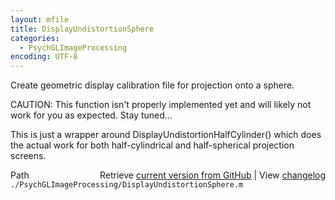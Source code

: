 ```yaml
---
layout: mfile
title: DisplayUndistortionSphere
categories:
  - PsychGLImageProcessing
encoding: UTF-8
---
```


Create geometric display calibration file for projection onto a sphere.

CAUTION: This function isn't properly implemented yet and will likely
not work for you as expected. Stay tuned...

This is just a wrapper around DisplayUndistortionHalfCylinder() which
does the actual work for both half-cylindrical and half-spherical
projection screens.



<div class="code_header" style="text-align:right;">
  <span style="float:left;">Path&nbsp;&nbsp;</span> <span class="counter">Retrieve <a href=
  "https://raw.github.com/Psychtoolbox-3/Psychtoolbox-3/beta/./PsychGLImageProcessing/DisplayUndistortionSphere.m">current version from GitHub</a> | View <a href=
  "https://github.com/Psychtoolbox-3/Psychtoolbox-3/commits/beta/./PsychGLImageProcessing/DisplayUndistortionSphere.m">changelog</a></span>
</div>
<div class="code">
  <code>./PsychGLImageProcessing/DisplayUndistortionSphere.m</code>
</div>
